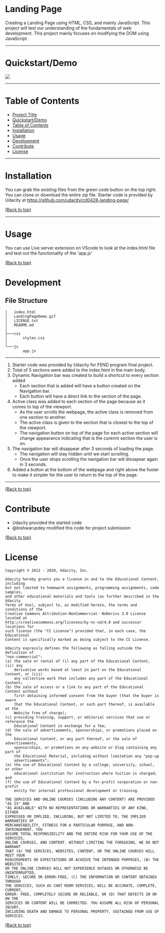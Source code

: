 # Landing Page
Creating a Landing Page using HTML, CSS, and mainly JavaScript. This project will test our understanding of the fundamentals of web development. This project mainly focuses on modifying the DOM using JavaScript

---
# Quickstart/Demo
![](https://github.com/bishwarupdey/landing-page/blob/main/LandingPageDemo.gif)

---

# Table of Contents

- [Project Title](#project-title)
- [Quickstart/Demo](#quickstartdemo)
- [Table of Contents](#table-of-contents)
- [Installation](#installation)
- [Usage](#usage)
- [Development](#development)
- [Contribute](#contribute)
- [License](#license)

---


# Installation
 You can grab the existing files from the green code button on the top right. You can clone or download the entire zip file. 
 Starter code is provided by Udacity at https://github.com/udacity/cd0428-landing-page/

[(Back to top)](#table-of-contents)

---

# Usage
You can use Live server extension on VScode to look at the index.html file and test out the functionality of the 'app.js'

[(Back to top)](#table-of-contents)

# Development

## File Structure
```
│   index.html
│   LandingPageDemo.gif
│   LICENSE.txt
│   README.md
│
├───css
│       styles.css
│
└───js
        app.js
```
---

1. Starter code was provided by Udacity for FEND program final project.
2. Total of 5 sections were added to the index.html in the main body.
3. Dynamic Navigation bar was created to build a shortcut to every section added 
    - Each section that is added will have a button created on the Navigation bar.
    - Each button will have a direct link to the section of the page.
4. Active class was added to each section of the page because as it comes to top of the viewport.
    - As the user scrolls the webpage, the active class is removed from one section to another.
    - The active class is given to the section that is closest to the top of the viewport.
    - The navigation button on top of the page for each active section will change appearance indicating that is the curennt section the user is on.
5. The navigation bar will disappear after 3 seconds of loading the page.
    - The navigation will stay hidden until we start scrolling.
    - Once the user stops scrolling the navigation bar will dissapear again in 3 seconds.
6. Added a button at the bottom of the webpage and right above the footer to make it simpler for the user to return to the top of the page.

---

[(Back to top)](#table-of-contents)

# Contribute
- Udacity provided the started code
- @bishwarupdey modified this code for project submission

[(Back to top)](#table-of-contents)

# License
```
Copyright © 2012 - 2020, Udacity, Inc.

Udacity hereby grants you a license in and to the Educational Content, including
but not limited to homework assignments, programming assignments, code samples,
and other educational materials and tools (as further described in the Udacity
Terms of Use), subject to, as modified herein, the terms and conditions of the
Creative Commons Attribution-NonCommercial- NoDerivs 3.0 License located at
http://creativecommons.org/licenses/by-nc-nd/4.0 and successor locations for
such license (the "CC License") provided that, in each case, the Educational
Content is specifically marked as being subject to the CC License.

Udacity expressly defines the following as falling outside the definition of
"non-commercial":
(a) the sale or rental of (i) any part of the Educational Content, (ii) any
    derivative works based at least in part on the Educational Content, or (iii)
    any collective work that includes any part of the Educational Content;
(b) the sale of access or a link to any part of the Educational Content without
    first obtaining informed consent from the buyer (that the buyer is aware
    that the Educational Content, or such part thereof, is available at the
    Website free of charge);
(c) providing training, support, or editorial services that use or reference the
    Educational Content in exchange for a fee;
(d) the sale of advertisements, sponsorships, or promotions placed on the
    Educational Content, or any part thereof, or the sale of advertisements,
    sponsorships, or promotions on any website or blog containing any part of
    the Educational Material, including without limitation any "pop-up
    advertisements";
(e) the use of Educational Content by a college, university, school, or other
    educational institution for instruction where tuition is charged; and
(f) the use of Educational Content by a for-profit corporation or non-profit
    entity for internal professional development or training.

THE SERVICES AND ONLINE COURSES (INCLUDING ANY CONTENT) ARE PROVIDED "AS IS" AND
"AS AVAILABLE" WITH NO REPRESENTATIONS OR WARRANTIES OF ANY KIND, EITHER
EXPRESSED OR IMPLIED, INCLUDING, BUT NOT LIMITED TO, THE IMPLIED WARRANTIES OF
MERCHANTABILITY, FITNESS FOR A PARTICULAR PURPOSE, AND NON-INFRINGEMENT. YOU
ASSUME TOTAL RESPONSIBILITY AND THE ENTIRE RISK FOR YOUR USE OF THE SERVICES,
ONLINE COURSES, AND CONTENT. WITHOUT LIMITING THE FOREGOING, WE DO NOT WARRANT
THAT (A) THE SERVICES, WEBSITES, CONTENT, OR THE ONLINE COURSES WILL MEET YOUR
REQUIREMENTS OR EXPECTATIONS OR ACHIEVE THE INTENDED PURPOSES, (B) THE WEBSITES
OR THE ONLINE COURSES WILL NOT EXPERIENCE OUTAGES OR OTHERWISE BE UNINTERRUPTED,
TIMELY, SECURE OR ERROR-FREE, (C) THE INFORMATION OR CONTENT OBTAINED THROUGH
THE SERVICES, SUCH AS CHAT ROOM SERVICES, WILL BE ACCURATE, COMPLETE, CURRENT,
ERROR- FREE, COMPLETELY SECURE OR RELIABLE, OR (D) THAT DEFECTS IN OR ON THE
SERVICES OR CONTENT WILL BE CORRECTED. YOU ASSUME ALL RISK OF PERSONAL INJURY,
INCLUDING DEATH AND DAMAGE TO PERSONAL PROPERTY, SUSTAINED FROM USE OF SERVICES.
```

[(Back to top)](#table-of-contents)
